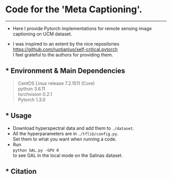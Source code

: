 # Code for the 'Meta Captioning'.
---------------------------------------------
* Here I provide Pytorch implementations for remote sensing image captioning on UCM dataset.

* I was inspired to an extent by the nice repositories <br> <https://github.com/ruotianluo/self-critical.pytorch> <br>
I feel grateful to the authors for providing them.

## * Environment & Main Dependencies
>CentOS Linux release 7.2.1511 (Core)<br>
>python 3.6.11<br>
>torchvision 0.2.1<br>
>Pytorch 1.3.0

## * Usage
* Download hyperspectral data and add them to `./dataset`.<br>
* All the hyperparameters are in `./tflib/config.py`.<br>
Set them to what you want when running a code.<br>
* Run<br>
`python GAL.py -GPU 0` <br> 
to see GAL in the local mode on the Salinas dataset.

## * Citation


